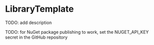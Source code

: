 # LibraryTemplate

TODO: add description

TODO: for NuGet package publishing to work, set the NUGET_API_KEY secret in the GitHub repository
